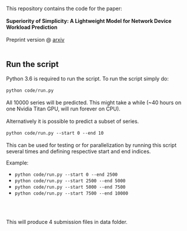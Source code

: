This repository contains the code for the paper:
<br>
<br>
**Superiority of Simplicity: A Lightweight Model for 
Network Device Workload Prediction**
<br>
<br>
Preprint version @ [arxiv](https://arxiv.org/abs/2007.03568)
<br>
<br>

## Run the script
Python 3.6 is required to run the script.
To run the script simply do:
<br>
<br>
`python code/run.py`
<br>
<br>
All 10000 series will be predicted. This might take a while 
(~40 hours on one Nvidia Titan GPU, will run forever on CPU). 
<br>
<br>
Alternatively it is possible to predict a subset of series.
<br>
<br>
`python code/run.py --start 0 --end 10`
<br>
<br>
This can be used for testing or for parallelization by running
this script several times and defining respective start and
end indices.
<br>

Example:
* `python code/run.py --start 0 --end 2500`
* `python code/run.py --start 2500 --end 5000`
* `python code/run.py --start 5000 --end 7500`
* `python code/run.py --start 7500 --end 10000`
<br>
<br>

This will produce 4 submission files in data folder.
<br>
